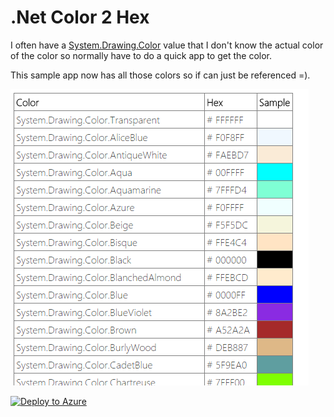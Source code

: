 # .Net Color 2 Hex

I often have a [System.Drawing.Color](http://r3f.co/1SrvOrd) value that I don't know the actual color of the color so normally have to do a quick app to get the color. 

This sample app now has all those colors so if can just be referenced =). 

![Screenshot](_docs/images/001.png)

[![Deploy to Azure](http://azuredeploy.net/deploybutton.png)](https://azuredeploy.net/)